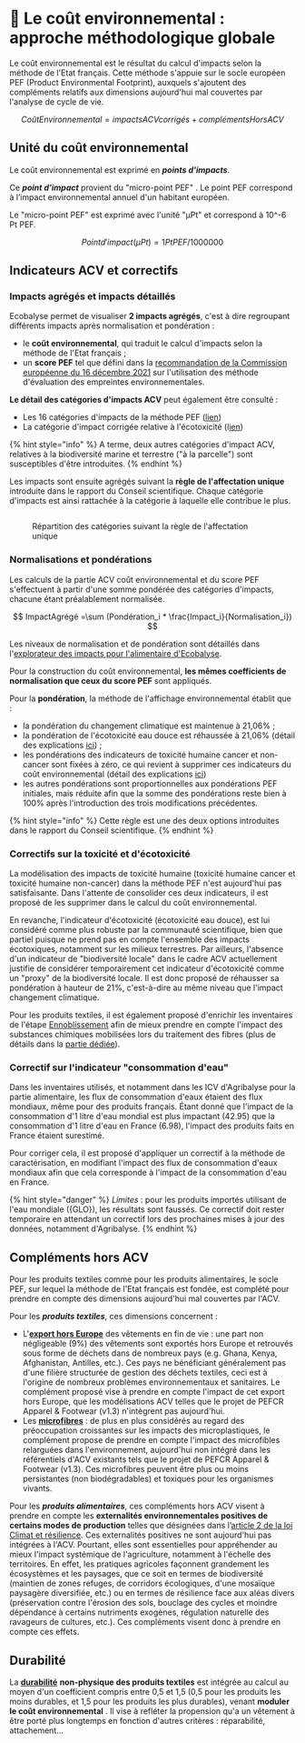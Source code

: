 # 📝 Le coût environnemental : approche méthodologique globale

Le coût environnemental est le résultat du calcul d'impacts selon la méthode de l'Etat français. Cette méthode s'appuie sur le socle européen PEF (Product Environmental Footprint), auxquels s'ajoutent des compléments relatifs aux dimensions aujourd'hui mal couvertes par l'analyse de cycle de vie.

$$
Coût Environnemental = impacts ACVcorrigés +compléments HorsACV
$$

## Unité du coût environnemental

Le coût environnemental est exprimé en _**points d'impacts**_.&#x20;

Ce _**point d'impact**_ provient du "micro-point PEF" . Le point PEF correspond à l’impact environnemental annuel d'un habitant européen.

Le "micro-point PEF" est exprimé avec l'unité "µPt" et correspond à 10^-6 Pt PEF. &#x20;

$$
Point d'impact (µPt) = 1 Pt PEF / 1 000 000
$$

## Indicateurs ACV et correctifs&#x20;

### Impacts agrégés et impacts détaillés

Ecobalyse permet de visualiser **2 impacts agrégés**, c'est à dire regroupant différents impacts après normalisation et pondération :&#x20;

* le **coût environnemental**, qui traduit le calcul d'impacts selon la méthode de l'Etat français ;
* un **score PEF** tel que défini dans la [recommandation de la Commission européenne du 16 décembre 2021](https://eur-lex.europa.eu/legal-content/EN/TXT/?uri=PI\_COM%3AC%282021%299332) sur l'utilisation des méthode d'évaluation des empreintes environnementales.

**Le détail des catégories d'impacts ACV** peut également être consulté :&#x20;

* Les 16 catégories d'impacts de la méthode PEF ([lien](impacts-consideres.md#16-categories-dimpacts-pef))
* La catégorie d'impact corrigée relative à l'écotoxicité (l[ien](impacts-consideres.md#indicateurs-de-toxicite-et-decotoxicite-corriges))

{% hint style="info" %}
A terme, deux autres catégories d'impact ACV, relatives à la biodiversité marine et terrestre ("à la parcelle") sont susceptibles d'être introduites.
{% endhint %}

Les impacts sont ensuite agrégés suivant la **règle de l'affectation unique** introduite dans le rapport du Conseil scientifique. Chaque catégorie d'impacts est ainsi rattachée à la catégorie à laquelle elle contribue le plus.

<figure><img src=".gitbook/assets/Mono-affectation.png" alt=""><figcaption><p>Répartition des catégories suivant la règle de l'affectation unique</p></figcaption></figure>



### Normalisations et pondérations

Les calculs de la partie ACV coût environnemental et du score PEF s'effectuent à partir d'une somme pondérée des catégories d'impacts, chacune étant préalablement normalisée.

$$
ImpactAgrégé =\sum (Pondération_i * \frac{Impact_i}{Normalisation_i})
$$

Les niveaux de normalisation et de pondération sont détaillés dans l'[explorateur des impacts pour l'alimentaire d'Ecobalyse](https://ecobalyse.beta.gouv.fr/#/explore/food).

Pour la construction du coût environnemental, **les mêmes coefficients de normalisation que ceux du score PEF** sont appliqués.

Pour la **pondération**, la méthode de l'affichage environnemental établit que : &#x20;

* la pondération du changement climatique est maintenue à 21,06% ;
* la pondération de l'écotoxicité eau douce est réhaussée à 21,06% (détail des explications [ici](impacts-consideres.md#correction-des-indicateurs-de-toxicite-et-decotoxicite)) ;
* les pondérations des indicateurs de toxicité humaine cancer et non-cancer sont fixées à zéro, ce qui revient à supprimer ces indicateurs du coût environnemental (détail des explications [ici](impacts-consideres.md#correction-des-indicateurs-de-toxicite-et-decotoxicite))
* les autres pondérations sont proportionnelles aux pondérations PEF initiales, mais réduite afin que la somme des pondérations reste bien à 100% après l'introduction des trois modifications précédentes.

{% hint style="info" %}
Cette règle est une des deux options introduites dans le rapport du Conseil scientifique.
{% endhint %}

### Correctifs sur la toxicité et d'écotoxicité

La modélisation des impacts de toxicité humaine (toxicité humaine cancer et toxicité humaine non-cancer) dans la méthode PEF n'est aujourd'hui pas satisfaisante. Dans l'attente de consolider ces deux indicateurs, il est proposé de les supprimer dans le calcul du coût environnemental.

En revanche, l'indicateur d'écotoxicité (écotoxicité eau douce), est lui considéré comme plus robuste par la communauté scientifique, bien que partiel puisque ne prend pas en compte l'ensemble des impacts écotoxiques, notamment sur les milieux terrestres. Par ailleurs, l'absence d'un indicateur de "biodiversité locale" dans le cadre ACV actuellement justifie de considérer temporairement cet indicateur d'écotoxicité comme un "proxy" de la biodiversité locale. Il est donc proposé de réhausser sa pondération à hauteur de 21%, c'est-à-dire au même niveau que l'impact changement climatique.

Pour les produits textiles, il est également proposé d'enrichir les inventaires de l'étape [Ennoblissement](textile/cycle-de-vie-des-produits-textiles/ennoblissement/) afin de mieux prendre en compte l'impact des substances chimiques mobilisées lors du traitement des fibres (plus de détails dans la [partie dédiée](textile/cycle-de-vie-des-produits-textiles/ennoblissement/inventaires-enrichis.md)).

### Correctif sur l'indicateur "consommation d'eau"

Dans les inventaires utilisés, et notamment dans les ICV d'Agribalyse pour la partie alimentaire, les flux de consommation d'eaux étaient des flux mondiaux, même pour des produits français. Étant donné que l'impact de la consommation d'1 litre d'eau mondial est plus impactant (42.95) que la consommation d'1 litre d'eau en France (6.98), l'impact des produits faits en France étaient surestimé.

Pour corriger cela, il est proposé d'appliquer un correctif à la méthode de caractérisation, en modifiant l'impact des flux de consommation d'eaux mondiaux afin que cela corresponde à l'impact de la consommation d'eau en France.

{% hint style="danger" %}
_Limites_ : pour les produits importés utilisant de l'eau mondiale ({GLO}), les résultats sont faussés. Ce correctif doit rester temporaire en attendant un correctif lors des prochaines mises à jour des données, notamment d'Agribalyse.
{% endhint %}

## Compléments hors ACV

Pour les produits textiles comme pour les produits alimentaires, le socle PEF, sur lequel la méthode de l'Etat français est fondée, est complété pour prendre en compte des dimensions aujourd'hui mal couvertes par l'ACV. &#x20;

Pour les _**produits textiles**_, ces dimensions concernent :

* L'[**export hors Europe**](textile/complements-hors-acv/export-hors-europe.md) des vêtements en fin de vie : une part non négligeable (9%) des vêtements sont exportés hors Europe et retrouvés sous forme de déchets dans de nombreux pays (e.g. Ghana, Kenya, Afghanistan, Antilles, etc.). Ces pays ne bénéficiant généralement pas d'une filière structurée de gestion des déchets textiles, ceci est à l'origine de nombreux problèmes environnementaux et sanitaires. Le complément proposé vise à prendre en compte l'impact de cet export hors Europe, que les modélisations ACV telles que le projet de PEFCR Apparel & Footwear (v1.3) n'intègrent pas aujourd'hui.
* Les [**microfibres**](textile/complements-hors-acv/microfibres.md) : de plus en plus considérés au regard des préoccupation croissantes sur les impacts des microplastiques, le complément propose de prendre en compte l'impact des microfibles relarguées dans l'environnement, aujourd'hui non intégré dans les référentiels d'ACV existants tels que le projet de PEFCR Apparel & Footwear (v1.3). Ces microfibres peuvent être plus ou moins persistantes (non biodégradables) et toxiques pour les organismes vivants.&#x20;

Pour les _**produits alimentaires**_, ces compléments hors ACV visent à prendre en compte les **externalités environnementales positives de certains modes de production** telles que désignées dans l’[article 2 de la loi Climat et résilience](https://www.legifrance.gouv.fr/jorf/article\_jo/JORFARTI000043956979). Ces externalités positives ne sont aujourd'hui pas intégrées à l'ACV. Pourtant, elles sont essentielles pour appréhender au mieux l'impact systémique de l'agriculture, notamment à l'échelle des territoires. En effet, les pratiques agricoles façonnent grandement les écosystèmes et les paysages, que ce soit en termes de biodiversité (maintien de zones refuges, de corridors écologiques, d'une mosaïque paysagère diversifiée, etc.) ou en termes de résilience face aux aléas divers (préservation contre l'érosion des sols, bouclage des cycles et moindre dépendance à certains nutriments exogènes,  régulation naturelle des ravageurs de cultures, etc.). Ces compléments visent donc à prendre en compte ces effets.

## Durabilité&#x20;

La [**durabilité**](textile/durabilite.md) **non-physique des produits textiles** est intégrée au calcul au moyen d'un coefficient compris entre 0,5 et 1,5 (0,5 pour les produits les moins durables, et 1,5 pour les produits les plus durables), venant **moduler le coût environnemental** . Il vise à refléter la propension qu'a un vêtement à être porté plus longtemps en fonction d'autres critères : réparabilité, attachement...
